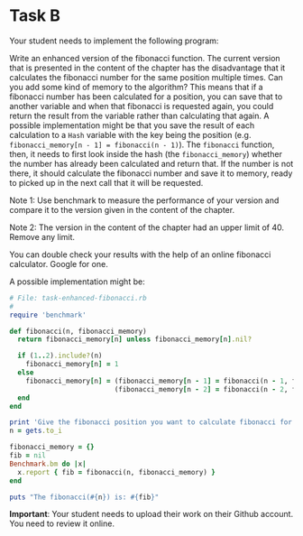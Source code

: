 # Task B

Your student needs to implement the following program:

Write an enhanced version of the fibonacci function. The current version that is presented in the content of
the chapter has the disadvantage that it calculates the fibonacci number for the same position multiple times. Can you add
some kind of memory to the algorithm? This means that if a fibonacci number has been calculated for a position, you can
save that to another variable and when that fibonacci is requested again, you could return the result from the variable rather
than calculating that again. A possible implementation might be that you save the result of each calculation to a `Hash` variable
with the key being the position (e.g. `fibonacci_memory[n - 1] = fibonacci(n - 1)`). The `fibonacci` function, then, it needs
to first look inside the hash (the `fibonacci_memory`) whether the number has already been calculated and return that. If the
number is not there, it should calculate the fibonacci number and save it to memory, ready to picked up in the next call that
it will be requested.

Note 1: Use benchmark to measure the performance of your version and compare it to the version given in the content of the
chapter.

Note 2: The version in the content of the chapter had an upper limit of 40. Remove any limit.

You can double check your results with the help of an online fibonacci calculator. Google for one.

A possible implementation might be:

``` ruby
# File: task-enhanced-fibonacci.rb
#
require 'benchmark'

def fibonacci(n, fibonacci_memory)
  return fibonacci_memory[n] unless fibonacci_memory[n].nil?

  if (1..2).include?(n)
    fibonacci_memory[n] = 1
  else
    fibonacci_memory[n] = (fibonacci_memory[n - 1] = fibonacci(n - 1, fibonacci_memory)) +
                          (fibonacci_memory[n - 2] = fibonacci(n - 2, fibonacci_memory))
  end
end

print 'Give the fibonacci position you want to calculate fibonacci for (between 1 and 40): '
n = gets.to_i

fibonacci_memory = {}
fib = nil
Benchmark.bm do |x|
  x.report { fib = fibonacci(n, fibonacci_memory) }
end

puts "The fibonacci(#{n}) is: #{fib}"
```

**Important**: Your student needs to upload their work on their Github account. You need to review it online.
